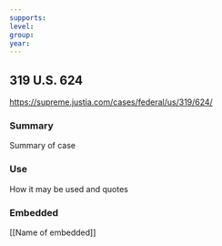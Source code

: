 ```yaml
---
supports: 
level: 
group: 
year:
---
```

## 319 U.S. 624 
https://supreme.justia.com/cases/federal/us/319/624/


### Summary

Summary of case

### Use

How it may be used and quotes

### Embedded

[[Name of embedded]]